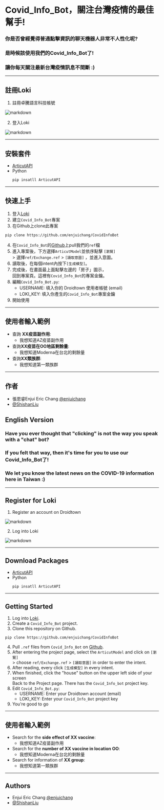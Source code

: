 # Covid_Info_Bot，關注台灣疫情的最佳幫手!
### 你是否曾經覺得普通點擊資訊的聊天機器人非常不人性化呢?
### 是時候該使用我們的Covid_Info_Bot了!
### 讓你每天關注最新台灣疫情訊息不間斷 :)
----

## 註冊Loki

1. 註冊卓騰語言科技帳號

![markdown](https://camo.githubusercontent.com/43cf42b70b8ee596c020683174f344c38d49aef480087a1dc4e05109dc1641f9/68747470733a2f2f692e696d6775722e636f6d2f5458647342657a2e706e67 "Sign up")

2. 登入Loki

![markdown](https://camo.githubusercontent.com/c39301f6e30c412ac839534ffa4a8bfa02bcad9e3783e17878a6be1d1388383a/68747470733a2f2f692e696d6775722e636f6d2f4c496152544a522e706e67 "log in")

----
## 安裝套件
- [ArticutAPI](https://pypi.org/project/ArticutAPI/)
- Python
  ```python
  pip insatll ArticutAPI
  ```
----
## 快速上手
1. 登入[Loki](https://api.droidtown.co/loki/)
2. 建立`Covid_Info_Bot`專案
3. 在Github上clone此專案
```sh
pip clone https://github.com/enjuichang/CovidInfoBot
```
4. 在`Covid_Info_Bot`的[Github](https://github.com/enjuichang/CovidInfoBot)上pull我們的`ref`檔
5. 進入專案後，下方選擇`ArticutModel`並依序點擊 `[瀏覽]` <br/>> 選擇`ref/Exchange.ref` > `[讀取意圖]` ，並進入意圖。
6. 讀取後，在每個intent內按下`[生成模型]`。
7. 完成後，在畫面最上面點擊左邊的「房子」圖示，<br/>回到專案頁。這裡有`Covid_Info_Bot`的專案金鑰。
8. 編輯`Covid_Info_Bot.py`:
   - USERNAME: 填入你的 Droidtown 使用者帳號 (email)
   - LOKI_KEY: 填入你產生的`Covid_Info_Bot`專案金鑰
9. 開始使用

----
## 使用者輸入範例
- 查詢 **XX疫苗副作用**:
    - 我想知道AZ疫苗副作用
- 查詢**XX疫苗在OO地區剩餘量**:
    - 我想知道Moderna在台北的剩餘量
- 查詢**XX類族群**:
    - 我想知道第一類族群

----
## 作者
- 張恩睿Enjui Eric Chang [@enjuichang](https://github.com/enjuichang)
- [@ShishanLiu](https://github.com/ShiShanLiu)

## English Version

### Have you ever thought that "clicking" is not the way you speak with a "chat" bot?
### If you felt that way, then it's time for you to use our Covid_Info_Bot了!
### We let you know the latest news on the COVID-19 information here in Taiwan :)
----

## Register for Loki

1. Register an account on Droidtown

![markdown](https://camo.githubusercontent.com/43cf42b70b8ee596c020683174f344c38d49aef480087a1dc4e05109dc1641f9/68747470733a2f2f692e696d6775722e636f6d2f5458647342657a2e706e67 "Sign up")

2. Log into Loki

![markdown](https://camo.githubusercontent.com/c39301f6e30c412ac839534ffa4a8bfa02bcad9e3783e17878a6be1d1388383a/68747470733a2f2f692e696d6775722e636f6d2f4c496152544a522e706e67 "log in")

----
## Download Packages
- [ArticutAPI](https://pypi.org/project/ArticutAPI/)
- Python
  ```python
  pip insatll ArticutAPI
  ```
----
## Getting Started
1. Log into [Loki](https://api.droidtown.co/loki/).
2. Create a `Covid_Info_Bot` project.
3. Clone this repository on Github.
```sh
pip clone https://github.com/enjuichang/CovidInfoBot
```
4. Pull `.ref` files from `Covid_Info_Bot` on [Github](https://github.com/enjuichang/CovidInfoBot).
5. After entering the project page, select the `ArticutModel` and click on `[瀏覽]` <br/>> choose `ref/Exchange.ref` > `[讀取意圖]` in order to enter the intent.
6. After reading, every click `[生成模型]` in every intent.
7. When finished, click the "house" button on the upper left side of your screen<br/>Back to the Project page. There has the `Covid_Info_bot` project key.
8. Edit `Covid_Info_Bot.py`:
   - USERNAME: Enter your Droidtown account (email)
   - LOKI_KEY: Enter your `Covid_Info_Bot` project key
9. You're good to go

----
## 使用者輸入範例
- Search for the **side effect of XX vaccine**:
    - 我想知道AZ疫苗副作用
- Search for the **number of XX vaccine in location OO**:
    - 我想知道Moderna在台北的剩餘量
- Search for information of **XX group**:
    - 我想知道第一類族群

----
## Authors
- Enjui Eric Chang [@enjuichang](https://github.com/enjuichang)
- [@ShishanLiu](https://github.com/ShiShanLiu)


